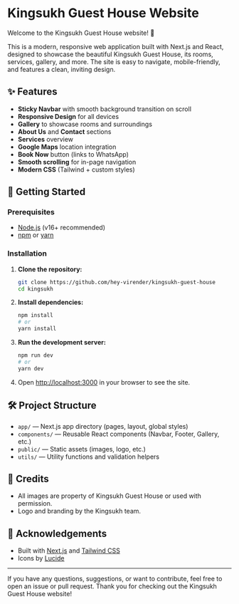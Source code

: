 # Kingsukh Guest House Website

Welcome to the Kingsukh Guest House website! 🏡

This is a modern, responsive web application built with Next.js and React, designed to showcase the beautiful Kingsukh Guest House, its rooms, services, gallery, and more. The site is easy to navigate, mobile-friendly, and features a clean, inviting design.

## ✨ Features

- **Sticky Navbar** with smooth background transition on scroll
- **Responsive Design** for all devices
- **Gallery** to showcase rooms and surroundings
- **About Us** and **Contact** sections
- **Services** overview
- **Google Maps** location integration
- **Book Now** button (links to WhatsApp)
- **Smooth scrolling** for in-page navigation
- **Modern CSS** (Tailwind + custom styles)

## 🚀 Getting Started

### Prerequisites
- [Node.js](https://nodejs.org/) (v16+ recommended)
- [npm](https://www.npmjs.com/) or [yarn](https://yarnpkg.com/)

### Installation

1. **Clone the repository:**
   ```bash
   git clone https://github.com/hey-virender/kingsukh-guest-house
   cd kingsukh
   ```
2. **Install dependencies:**
   ```bash
   npm install
   # or
   yarn install
   ```
3. **Run the development server:**
   ```bash
   npm run dev
   # or
   yarn dev
   ```
4. Open [http://localhost:3000](http://localhost:3000) in your browser to see the site.

## 🛠️ Project Structure

- `app/` — Next.js app directory (pages, layout, global styles)
- `components/` — Reusable React components (Navbar, Footer, Gallery, etc.)
- `public/` — Static assets (images, logo, etc.)
- `utils/` — Utility functions and validation helpers

## 📸 Credits
- All images are property of Kingsukh Guest House or used with permission.
- Logo and branding by the Kingsukh team.

## 🙏 Acknowledgements
- Built with [Next.js](https://nextjs.org/) and [Tailwind CSS](https://tailwindcss.com/)
- Icons by [Lucide](https://lucide.dev/)

---

If you have any questions, suggestions, or want to contribute, feel free to open an issue or pull request. Thank you for checking out the Kingsukh Guest House website!
